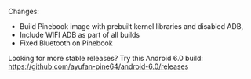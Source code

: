 Changes:
- Build Pinebook image with prebuilt kernel libraries and disabled ADB,
- Include WIFI ADB as part of all builds
- Fixed Bluetooth on Pinebook

Looking for more stable releases? Try this Android 6.0 build:
https://github.com/ayufan-pine64/android-6.0/releases

